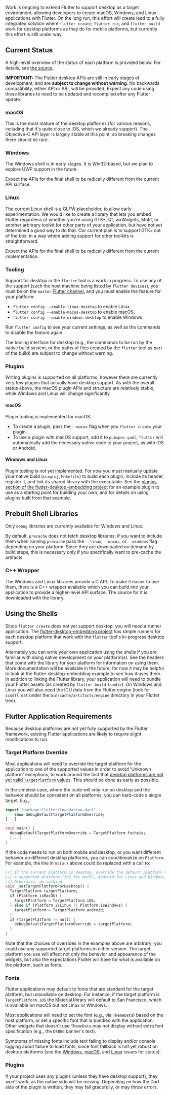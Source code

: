 Work is ongoing to extend Flutter to support desktop as a target environment, allowing developers to create macOS, Windows, and Linux applications with Flutter. On the long run, this effort will create lead to a fully integrated solution where `flutter create`, `flutter run`, and `flutter build` work for desktop platforms as they do for mobile platforms, but currently this effort is still under way.

## Current Status

A high-level overview of the status of each platform is provided below. For details, see
[the source](https://github.com/flutter/engine/tree/master/shell/platform/).

**IMPORTANT:** The Flutter desktop APIs are still in early stages of development, and are **subject to change
without warning**. No backwards compatibility, either API or ABI, will be provided. Expect
any code using these libraries to need to be updated and recompiled after any Flutter update.

### macOS

This is the most mature of the desktop platforms (for various reasons, including that it's quite close to iOS, which we already support). The Objective-C API layer is largely stable at this point, so breaking changes there should be rare.

### Windows

The Windows shell is in early stages. It is Win32-based, but we plan to explore UWP support in the future.

Expect the APIs for the final shell to be radically different from the current API surface.

### Linux

The current Linux shell is a GLFW placeholder, to allow early experimentation. We would like to create a library 
that lets you embed Flutter regardless of whether you're using GTK+, Qt, wxWidgets, Motif, or another arbitrary
toolkit for other parts of your application, but have not yet determined a good way to do that. Our current plan is to support GTK+ out of the box, in a way where adding support for other toolkits is straightforward.

Expect the APIs for the final shell to be radically different from the current implementation.

### Tooling

Support for desktop in the `flutter` tool is a work in progress. To use any of the support (such the host machine being listed by `flutter devices`), you must be on the `master` [Flutter channel](https://github.com/flutter/flutter/wiki/Flutter-build-release-channels), and you must enable the feature for your platform:
* `flutter config --enable-linux-desktop` to enable Linux.
* `flutter config --enable-macos-desktop` to enable macOS.
* `flutter config --enable-windows-desktop` to enable Windows.

Run `flutter config` to see your current settings, as well as the commands to disable the feature again.

The tooling interface for desktop (e.g., the commands to be run by the native build system, or the paths of files created by the `flutter` tool as part of the build) are subject to change without warning.

### Plugins

Writing plugins is supported on all platforms, however there are currently very few plugins that actually have
desktop support. As with the overall status above, the macOS plugin APIs and structure are relatively stable, while Windows and Linux will change significantly.

#### macOS

Plugin tooling is implemented for macOS:
- To create a plugin, pass the `--macos` flag when you `flutter create` your plugin.
- To use a plugin with macOS support, add it to `pubspec.yaml`; `flutter` will automatically add the necessary native code to your project, as with iOS or Android.

#### Windows and Linux

Plugin tooling is not yet implemented. For now you must manually update your native build (`vcxproj`, `Makefile`) to build each plugin, include its header, register it, and link its shared library with the executable. See the [plugins section of the flutter-desktop-embedding project](https://github.com/google/flutter-desktop-embedding/tree/master/plugins) for an example plugin to use as a starting point for building your own, and for details on using plugins built from that example.

## Prebuilt Shell Libraries

Only `debug` libraries are currently available for Windows and Linux.

By default, `precache` does not fetch desktop libraries; if you want to include them when running `precache` pass the `--linux`, `--macos`, or `--windows` flag depending on your platform. Since they are downloaded on demand by build steps, this is necessary only if you specifically want to pre-cache the artifacts.

### C++ Wrapper

The Windows and Linux libraries provide a C API. To make it easier to use them, there is a C++ wrapper available
which you can build into your application to provide a higher-level API surface. The source for it is downloaded with the library.

## Using the Shells

Since `flutter create` does not yet support desktop, you will need a runner application. The
[flutter-desktop-embedding project](https://github.com/google/flutter-desktop-embedding)
has simple runners for each desktop platform that work with the `flutter`
tool's in-progress desktop support.

Alternately you can write your own application using the shells if you are familiar
with doing native development on your platform(s). See the headers that come with the library for your
platform for information on using them. More documentation will be available in the future; for now it may
be helpful to look at the flutter-desktop-embedding example to see how it uses them. In addition to linking
the Flutter library, your application will need to bundle your Flutter assets (as created by
`flutter build bundle`). On Windows and Linux you will also need the ICU data from the Flutter engine
(look for `icudtl.dat` under the `bin/cache/artifacts/engine` directory in your Flutter tree).

## Flutter Application Requirements

Because desktop platforms are not yet fully supported by the Flutter framework, existing Flutter
applications are likely to require slight modifications to run.

### Target Platform Override

Most applications will need to override the target platform for the application
to one of the supported values in order to avoid 'Unknown platform' exceptions,
to work around the fact that [desktop platforms are not yet valid `TargetPlatform`
values](https://github.com/flutter/flutter/issues/31366).
This should be done as early as possible.

In the simplest case, where the code will only run on desktop and the behavior
should be consistent on all platforms, you can hard-code a single target. E.g.,:

```dart
import 'package:flutter/foundation.dart'
    show debugDefaultTargetPlatformOverride;
[...]

void main() {
  debugDefaultTargetPlatformOverride = TargetPlatform.fuchsia;
  [...]
}
```

If the code needs to run on both mobile and desktop, or you want different
behavior on different desktop platforms, you can conditionalize on `Platform`.
For example, the line in `main()` above could be replaced with a call to:

```dart
/// If the current platform is desktop, override the default platform to
/// a supported platform (iOS for macOS, Android for Linux and Windows).
/// Otherwise, do nothing.
void _setTargetPlatformForDesktop() {
  TargetPlatform targetPlatform;
  if (Platform.isMacOS) {
    targetPlatform = TargetPlatform.iOS;
  } else if (Platform.isLinux || Platform.isWindows) {
    targetPlatform = TargetPlatform.android;
  }
  if (targetPlatform != null) {
    debugDefaultTargetPlatformOverride = targetPlatform;
  }
}
```

Note that the choices of overrides in the examples above are arbitrary;
you could use any supported target platforms in either version. The target
platform you use will affect not only the behavior and appearance of the widgets,
but also the expectations Flutter will have for what is available on the platform,
such as fonts.

### Fonts

Flutter applications may default to fonts that are standard for the target
platform, but unavailable on desktop. For instance, if the target platform is
`TargetPlatform.iOS` the Material library will default to San Francisco, which
is available on macOS but not Linux or Windows.

Most applications will need to set the font (e.g., via `ThemeData`) based
on the host platform, or set a specific font that is bundled with the
application. Other widgets that doesn't use `ThemeData` may not display
without extra font specification (e.g., the `DEBUG` banner's text).

Symptoms of missing fonts include text failing to display and/or console logging
about failure to load fonts, since font fallback is not yet robust on desktop
platforms (see the [Windows](https://github.com/flutter/flutter/issues/39915),
[macOS](https://github.com/flutter/flutter/issues/39914), and
[Linux](https://github.com/flutter/flutter/issues/30700) issues for status).

### Plugins

If your project uses any plugins (unless they have desktop support), they won't
work, as the native side will be missing. Depending on how the Dart side of the
plugin is written, they may fail gracefully, or may throw errors.